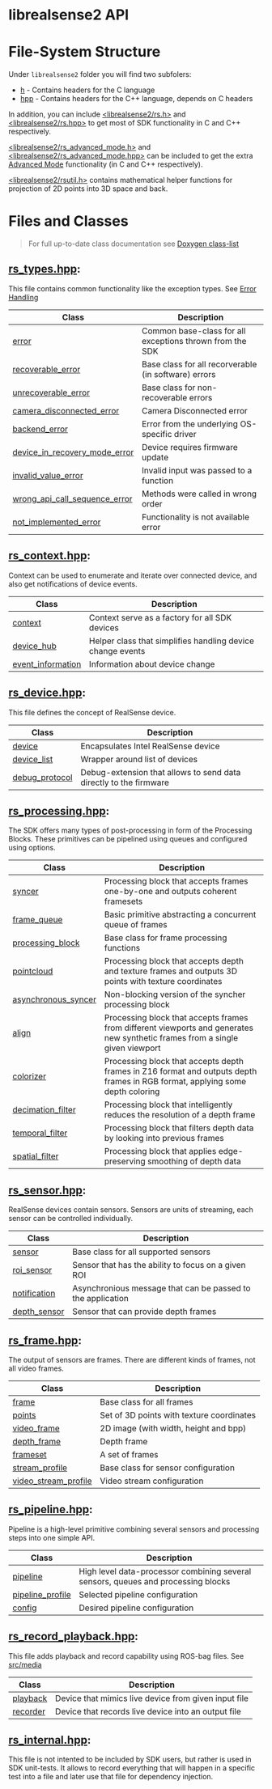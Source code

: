 # librealsense2 API

# File-System Structure

<!--! keep this file for syntex "pipeline" -->

Under `librealsense2` folder you will find two subfolers:

- [h](./librealsense2/h) - Contains headers for the C language
- [hpp](./librealsense2/hpp) - Contains headers for the C++ language, depends on C headers

In addition, you can include [<librealsense2/rs.h>](./librealsense2/rs.h) and [<librealsense2/rs.hpp>](./librealsense2/rs.hpp) to get most of SDK functionality in C and C++ respectively.

[<librealsense2/rs_advanced_mode.h>](./librealsense2/rs_advanced_mode.h) and [<librealsense2/rs_advanced_mode.hpp>](./librealsense2/rs_advanced_mode.hpp) can be included to get the extra [Advanced Mode](../doc/rs400_advanced_mode.md) functionality (in C and C++ respectively).

[<librealsense2/rsutil.h>](./librealsense2/rsutil.h) contains mathematical helper functions for projection of 2D points into 3D space and back.

# Files and Classes

> For full up-to-date class documentation see [Doxygen class-list](http://intelrealsense.github.io/librealsense/doxygen/annotated.html)

## [rs_types.hpp](librealsense2/hpp/rs_types.hpp):

This file contains common functionality like the exception types. See [Error Handling](..doc/error_handling.md)

| Class                                                                | Description                                              |
| -------------------------------------------------------------------- | -------------------------------------------------------- |
| [error](librealsense2/hpp/rs_types.hpp#L76)                          | Common base-class for all exceptions thrown from the SDK |
| [recoverable_error](librealsense2/hpp/rs_types.hpp#L113)             | Base class for all recorverable (in software) errors     |
| [unrecoverable_error](librealsense2/hpp/rs_types.hpp#L114)           | Base class for non-recoverable errors                    |
| [camera_disconnected_error](librealsense2/hpp/rs_types.hpp#L115)     | Camera Disconnected error                                |
| [backend_error](librealsense2/hpp/rs_types.hpp#L116)                 | Error from the underlying OS-specific driver             |
| [device_in_recovery_mode_error](librealsense2/hpp/rs_types.hpp#L117) | Device requires firmware update                          |
| [invalid_value_error](librealsense2/hpp/rs_types.hpp#L118)           | Invalid input was passed to a function                   |
| [wrong_api_call_sequence_error](librealsense2/hpp/rs_types.hpp#L119) | Methods were called in wrong order                       |
| [not_implemented_error](librealsense2/hpp/rs_types.hpp#L120)         | Functionality is not available error                     |

## [rs_context.hpp](librealsense2/hpp/rs_context.hpp):

Context can be used to enumerate and iterate over connected device, and also get notifications of device events.

| Class                                                     | Description                                                |
| --------------------------------------------------------- | ---------------------------------------------------------- |
| [context](librealsense2/hpp/rs_context.hpp#L81)           | Context serve as a factory for all SDK devices             |
| [device_hub](librealsense2/hpp/rs_context.hpp#L185)       | Helper class that simplifies handling device change events |
| [event_information](librealsense2/hpp/rs_context.hpp#L16) | Information about device change                            |

## [rs_device.hpp](librealsense2/hpp/rs_device.hpp):

This file defines the concept of RealSense device.

| Class                                                  | Description                                                       |
| ------------------------------------------------------ | ----------------------------------------------------------------- |
| [device](librealsense2/hpp/rs_device.hpp#L109)         | Encapsulates Intel RealSense device                               |
| [device_list](librealsense2/hpp/rs_device.hpp#L186)    | Wrapper around list of devices                                    |
| [debug_protocol](librealsense2/hpp/rs_device.hpp#L151) | Debug-extension that allows to send data directly to the firmware |

## [rs_processing.hpp](librealsense2/hpp/rs_processing.hpp):

The SDK offers many types of post-processing in form of the Processing Blocks. These primitives can be pipelined using queues and configured using options.

| Class                                                           | Description                                                                                                                   |
| --------------------------------------------------------------- | ----------------------------------------------------------------------------------------------------------------------------- |
| [syncer](librealsense2/hpp/rs_processing.hpp#L260)              | Processing block that accepts frames one-by-one and outputs coherent framesets                                                |
| [frame_queue](librealsense2/hpp/rs_processing.hpp#L136)         | Basic primitive abstracting a concurrent queue of frames                                                                      |
| [processing_block](librealsense2/hpp/rs_processing.hpp#L105)    | Base class for frame processing functions                                                                                     |
| [pointcloud](librealsense2/hpp/rs_processing.hpp#L196)          | Processing block that accepts depth and texture frames and outputs 3D points with texture coordinates                         |
| [asynchronous_syncer](librealsense2/hpp/rs_processing.hpp#L232) | Non-blocking version of the syncher processing block                                                                          |
| [align](librealsense2/hpp/rs_processing.hpp#L316)               | Processing block that accepts frames from different viewports and generates new synthetic frames from a single given viewport |
| [colorizer](librealsense2/hpp/rs_processing.hpp#L356)           | Processing block that accepts depth frames in Z16 format and outputs depth frames in RGB format, applying some depth coloring |
| [decimation_filter](librealsense2/hpp/rs_processing.hpp#L391)   | Processing block that intelligently reduces the resolution of a depth frame                                                   |
| [temporal_filter](librealsense2/hpp/rs_processing.hpp#L428)     | Processing block that filters depth data by looking into previous frames                                                      |
| [spatial_filter](librealsense2/hpp/rs_processing.hpp#L465)      | Processing block that applies edge-preserving smoothing of depth data                                                         |

## [rs_sensor.hpp](librealsense2/hpp/rs_sensor.hpp):

RealSense devices contain sensors. Sensors are units of streaming, each sensor can be controlled individually.

| Class                                                | Description                                                 |
| ---------------------------------------------------- | ----------------------------------------------------------- |
| [sensor](librealsense2/hpp/rs_sensor.hpp#L392)       | Base class for all supported sensors                        |
| [roi_sensor](librealsense2/hpp/rs_sensor.hpp#L446)   | Sensor that has the ability to focus on a given ROI         |
| [notification](librealsense2/hpp/rs_sensor.hpp#L15)  | Asynchronious message that can be passed to the application |
| [depth_sensor](librealsense2/hpp/rs_sensor.hpp#L479) | Sensor that can provide depth frames                        |

## [rs_frame.hpp](librealsense2/hpp/rs_frame.hpp):

The output of sensors are frames. There are different kinds of frames, not all video frames.

| Class                                                       | Description                               |
| ----------------------------------------------------------- | ----------------------------------------- |
| [frame](librealsense2/hpp/rs_frame.hpp#L157)                | Base class for all frames                 |
| [points](librealsense2/hpp/rs_frame.hpp#L423)               | Set of 3D points with texture coordinates |
| [video_frame](librealsense2/hpp/rs_frame.hpp#L348)          | 2D image (with width, height and bpp)     |
| [depth_frame](librealsense2/hpp/rs_frame.hpp#L480)          | Depth frame                               |
| [frameset](librealsense2/hpp/rs_frame.hpp#L502)             | A set of frames                           |
| [stream_profile](librealsense2/hpp/rs_frame.hpp#L24)        | Base class for sensor configuration       |
| [video_stream_profile](librealsense2/hpp/rs_frame.hpp#L113) | Video stream configuration                |

## [rs_pipeline.hpp](librealsense2/hpp/rs_pipeline.hpp):

Pipeline is a high-level primitive combining several sensors and processing steps into one simple API.

| Class                                                     | Description                                                                       |
| --------------------------------------------------------- | --------------------------------------------------------------------------------- |
| [pipeline](librealsense2/hpp/rs_pipeline.hpp#L345)        | High level data-processor combining several sensors, queues and processing blocks |
| [pipeline_profile](librealsense2/hpp/rs_pipeline.hpp#L22) | Selected pipeline configuration                                                   |
| [config](librealsense2/hpp/rs_pipeline.hpp#L128)          | Desired pipeline configuration                                                    |

## [rs_record_playback.hpp](librealsense2/hpp/rs_record_playback.hpp):

This file adds playback and record capability using ROS-bag files. See [src/media](src/media)

| Class                                                     | Description                                          |
| --------------------------------------------------------- | ---------------------------------------------------- |
| [playback](librealsense2/hpp/rs_record_playback.hpp#L30)  | Device that mimics live device from given input file |
| [recorder](librealsense2/hpp/rs_record_playback.hpp#L206) | Device that records live device into an output file  |

## [rs_internal.hpp](librealsense2\hpp\rs_internal.hpp):

This file is not intented to be included by SDK users, but rather is used in SDK unit-tests. It allows to record everything that will happen in a specific test into a file and later use that file for dependency injection.
